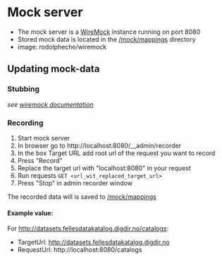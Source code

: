 # Mock server
* The mock server is a [WireMock](http://wiremock.org/) instance running on port 8080
* Stored mock data is located in the [/mock/mappings](../mock/mappings) directory
* image: rodolpheche/wiremock

## Updating mock-data
### Stubbing
*see [wiremock documentation](http://wiremock.org/docs/stubbing/)*
### Recording
1. Start mock server
2. In browser go to http://localhost:8080/__admin/recorder
3. In the box Target URL add root url of the request you want to record
4. Press "Record"
5. Replace the target url with "localhost:8080" in your request
6. Run requests `GET <url_wit_replaced_target_url>`
7. Press "Stop" in admin recorder window

The recorded data will is saved to [/mock/mappings](../mock/mappings)

#### Example value:
For http://datasets.fellesdatakatalog.digdir.no/catalogs:
  * TargetUrl: http://datasets.fellesdatakatalog.digdir.no
  * RequestUrl: http://localhost:8080/catalogs



